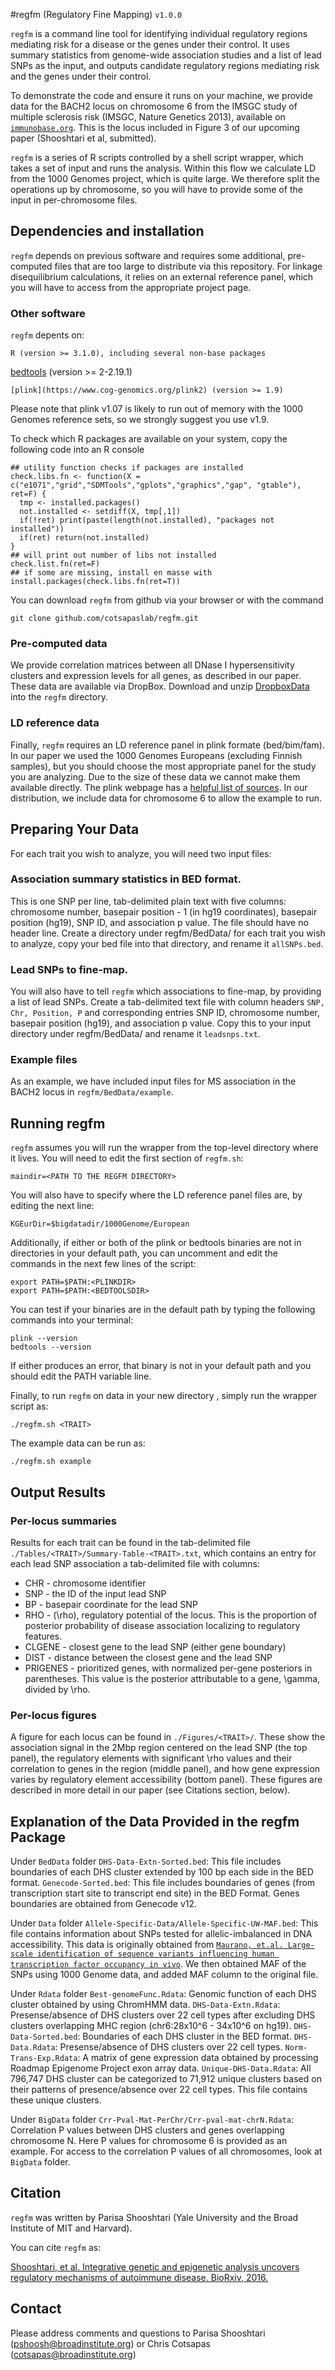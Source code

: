#regfm (Regulatory Fine Mapping) `v1.0.0`

`regfm` is a command line tool for identifying individual regulatory regions mediating risk for a disease or the genes under their control. It uses summary statistics from genome-wide association studies and a list of lead SNPs as the input, and outputs candidate regulatory regions mediating risk and the genes under their control.

To demonstrate the code and ensure it runs on your machine, we provide data for the BACH2 locus on chromosome 6 from the IMSGC study of multiple sclerosis risk (IMSGC, Nature Genetics 2013), available on  [`immunobase.org`]((https://www.immunobase.org)). This is the locus included in Figure 3 of our upcoming paper (Shooshtari et al, submitted).

`regfm` is a series of R scripts controlled by a shell script wrapper, which takes a set of input and runs the analysis. Within this flow we calculate LD from the 1000 Genomes project, which is quite large. We therefore split the operations up by chromosome, so you will have to provide some of the input in per-chromosome files.

## Dependencies and installation

`regfm` depends on previous software and requires some additional, pre-computed files that are too large to distribute via this repository. For linkage disequilibrium calculations, it relies on an external reference panel, which you will have to access from the appropriate project page.

### Other software
`regfm` depents on:

`R (version >= 3.1.0), including several non-base packages`

[bedtools](https://github.com/arq5x/bedtools2) (version >= 2-2.19.1)

`[plink](https://www.cog-genomics.org/plink2) (version >= 1.9)`

Please note that plink v1.07 is likely to run out of memory with the 1000 Genomes reference sets, so we strongly suggest you use v1.9. 

To check which R packages are available on your system, copy the following code into an R console

```
## utility function checks if packages are installed
check.libs.fn <- function(X = c("e1071","grid","SDMTools","gplots","graphics","gap", "gtable"), ret=F) { 
  tmp <- installed.packages()
  not.installed <- setdiff(X, tmp[,1])
  if(!ret) print(paste(length(not.installed), "packages not installed"))
  if(ret) return(not.installed)
}
## will print out number of libs not installed
check.list.fn(ret=F)
## if some are missing, install en masse with
install.packages(check.libs.fn(ret=T))
```

You can download `regfm` from github via your browser or with the command
```  
git clone github.com/cotsapaslab/regfm.git
```

### Pre-computed data
We provide correlation matrices between all DNase I hypersensitivity clusters and expression levels for all genes, as described in our paper. These data are available via DropBox. Download and unzip [DropboxData](https://PathToBigData) into the `regfm` directory. 

### LD reference data
Finally, `regfm` requires an LD reference panel in plink formate (bed/bim/fam). In our paper we used the 1000 Genomes Europeans (excluding Finnish samples), but you should choose the most appropriate panel for the study you are analyzing. Due to the size of these data we cannot make them available directly. The plink webpage has a [helpful list of sources](https://www.cog-genomics.org/plink2/resources). In our distribution, we include data for chromosome 6 to allow the example to run. 


## Preparing Your Data

For each trait you wish to analyze, you will need two input files:

### Association summary statistics in BED format. 

This is one SNP per line, tab-delimited plain text with five columns: chromosome number, basepair position - 1 (in hg19 coordinates), basepair position (hg19), SNP ID, and association p value. The file should have no header line. Create a directory under regfm/BedData/ for each trait you wish to analyze, copy your bed file into that directory, and rename it `allSNPs.bed`. 

### Lead SNPs to fine-map.
You will also have to tell `regfm` which associations to fine-map, by providing a list of lead SNPs. Create a tab-delimited text file with column headers `SNP, Chr, Position, P` and corresponding entries SNP ID, chromosome number, basepair position (hg19), and association p value. Copy this to your input directory under regfm/BedData/ and rename it `leadsnps.txt`. 

### Example files 
As an example, we have included input files for MS association in the BACH2 locus in `regfm/BedData/example`.

## Running regfm

`regfm` assumes you will run the wrapper from the top-level directory where it lives. You will need to edit the first section of `regfm.sh`:

```
maindir=<PATH TO THE REGFM DIRECTORY>
```
You will also have to specify where the LD reference panel files are, by editing the next line:

```
KGEurDir=$bigdatadir/1000Genome/European
```

Additionally, if either or both of the plink or bedtools binaries are not in directories in your default path, you can uncomment and edit the commands in the next few lines of the script:

```
export PATH=$PATH:<PLINKDIR>
export PATH=$PATH:<BEDTOOLSDIR>  
```

You can test if your binaries are in the default path by typing the following commands into your terminal:

```
plink --version
bedtools --version
```
If either produces an error, that binary is not in your default path and you should edit the PATH variable line.

Finally, to run `regfm` on data in your new directory <TRAIT>, simply run the wrapper script as:

```
./regfm.sh <TRAIT>
```

The example data can be run as:

```
./regfm.sh example
```

## Output Results

### Per-locus summaries
Results for each trait can be found in the tab-delimited file `./Tables/<TRAIT>/Summary-Table-<TRAIT>.txt`, which contains an entry for each lead SNP association a tab-delimited file with columns:

* CHR - chromosome identifier
* SNP - the ID of the input lead SNP
* BP - basepair coordinate for the lead SNP
* RHO - (\rho), regulatory potential of the locus. This is the proportion of posterior probability of disease association localizing to regulatory features.
* CLGENE - closest gene to the lead SNP (either gene boundary)
* DIST - distance between the closest gene and the lead SNP
* PRIGENES - prioritized genes, with normalized per-gene posteriors in parentheses. This value is the posterior attributable to a gene, \gamma, divided by \rho.  

### Per-locus figures
A figure for each locus can be found in `./Figures/<TRAIT>/`. These show the association signal in the 2Mbp region centered on the lead SNP (the top panel), the regulatory elements with significant \rho values and their correlation to genes in the region (middle panel), and how gene expression varies by regulatory element accessibility (bottom panel). These figures are described in more detail in our paper (see Citations section, below).

## Explanation of the Data Provided in the regfm Package

Under `BedData` folder
`DHS-Data-Extn-Sorted.bed`: This file includes boundaries of each DHS cluster extended by 100 bp each side in the BED format.
`Genecode-Sorted.bed`: This file includes boundaries of genes (from transcription start site to transcript end site) in the BED Format. Genes boundaries are obtained from Genecode v12.

Under `Data` folder
`Allele-Specific-Data/Allele-Specific-UW-MAF.bed`: This file contains information about SNPs tested for allelic-imbalanced in DNA accessibility. This data is originally obtained from [`Maurano, et.al. Large-scale identification of sequence variants influencing human transcription factor occupancy in vivo`]((http://www.nature.com/ng/journal/v47/n12/extref/ng.3432-S5.txt) ). We then obtained MAF of the SNPs using 1000 Genome data, and added MAF column to the original file.

Under `Rdata` folder
`Best-genomeFunc.Rdata`: Genomic function of each DHS cluster obtained by using ChromHMM data.
`DHS-Data-Extn.Rdata`: Presense/absence of DHS clusters over 22 cell types after excluding DHS clusters overlapping MHC region (chr6:28x10^6 - 34x10^6 on hg19).
`DHS-Data-Sorted.bed`: Boundaries of each DHS cluster in the BED format.
`DHS-Data.Rdata`: Presense/absence of DHS clusters over 22 cell types.
`Norm-Trans-Exp.Rdata`: A matrix of gene expression data obtained by processing Roadmap Epigenome Project exon array data.
`Unique-DHS-Data.Rdata`: All 796,747 DHS cluster can be categorized to 71,912 unique clusters based on their patterns of presence/absence over 22 cell types. This file contains these unique clusters.

Under `BigData` folder
`Crr-Pval-Mat-PerChr/Crr-pval-mat-chrN.Rdata`: Correlation P values between DHS clusters and genes overlapping chromosome N. Here P values for chromosome 6 is provided as an example. For access to the correlation P values of all chromosomes, look at `BigData` folder.


## Citation
`regfm` was written by Parisa Shooshtari (Yale University and the Broad Institute of MIT and Harvard). 

You can cite `regfm` as:

[Shooshtari, et al. Integrative genetic and epigenetic analysis uncovers regulatory mechanisms of autoimmune disease. BioRxiv, 2016.](http://biorxiv.org/content/early/2016/05/19/054361)

## Contact 
Please address comments and questions to Parisa Shooshtari (pshoosh@broadinstitute.org) or Chris Cotsapas (cotsapas@broadinstitute.org)
